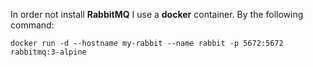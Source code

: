 In order not install **RabbitMQ** I use a **docker** container. By the following command:

`docker run -d --hostname my-rabbit --name rabbit -p 5672:5672 rabbitmq:3-alpine`

